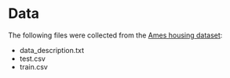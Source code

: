 # Data

The following files were collected from the [Ames housing dataset](https://www.kaggle.com/c/house-prices-advanced-regression-techniques):

* data_description.txt
* test.csv
* train.csv
